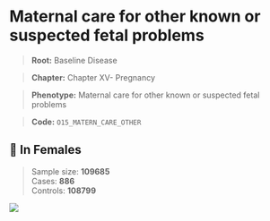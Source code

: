 # Maternal care for other known or suspected fetal problems

> **Root:** Baseline Disease  

> **Chapter:** Chapter XV- Pregnancy  

> **Phenotype:** Maternal care for other known or suspected fetal problems  

> **Code:** `O15_MATERN_CARE_OTHER`

## 👩 In Females  
> Sample size: **109685**  
> Cases: **886**  
> Controls: **108799**
<img src="/Disease/Figures/ALL/Baseline/O15_MATERN_CARE_OTHER.png"/>
<CsvTable src="/public/Disease/Data/ALL/Baseline/LG_O15_MATERN_CARE_OTHER.csv" label="🔍 View full results" />
